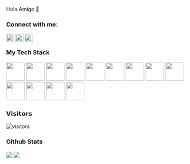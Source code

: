 Hola Amigo 👋
### Connect with me:

[<img align="left" alt="Twitter" width="22px" src="https://cdn.svgporn.com/logos/twitter.svg" />](https://twitter.com/myvin_barboza)
[<img align="left" alt="LinkedIn" width="22px" src="https://cdn.svgporn.com/logos/linkedin-icon.svg" />](https://www.linkedin.com/in/myvinb/)
[<img align="left" alt="Gmail" width="22px" src="https://cdn.svgporn.com/logos/google-gmail.svg" />](mailto:myvinbarboza@gmail.com)
<br>
### My Tech Stack
<img height="50px" width="50px" src="https://cdn.svgporn.com/logos/java.svg"> <img height="50px" width="50px" src="https://cdn.svgporn.com/logos/spring.svg"> <img height="50px" width="50px" src="https://cdn.svgporn.com/logos/javascript.svg"> <img height="50px" width="50px" src="https://cdn.svgporn.com/logos/angular.svg"> <img height="50px" width="50px" src="https://cdn.svgporn.com/logos/docker.svg"> <img height="50px" width="50px" src="https://cdn.svgporn.com/logos/aws.svg"> <img height="50px" width="50px" src="https://cdn.svgporn.com/logos/git-icon.svg"> <img height="50px" width="50px" src="https://cdn.svgporn.com/logos/visual-studio-code.svg"> <img height="50px" width="50px" src="https://cdn.svgporn.com/logos/typescript.svg"> <img height="50px" width="50px" src="https://cdn.svgporn.com/logos/python.svg"> <img height="50px" width="50px" src="https://cdn.svgporn.com/logos/react.svg"> <img height="50px" width="50px" src="https://cdn.svgporn.com/logos/html-5.svg">
<img height="50px" width="50px" src="https://cdn.svgporn.com/logos/kubernetes.svg">
     

  
### 𝗩𝗶𝘀𝗶𝘁𝗼𝗿𝘀   
![visitors](https://visitor-badge.laobi.icu/badge?page_id=myvinb.myvinb)    

### Github Stats
<img align="center" src="https://github-readme-stats.vercel.app/api/top-langs/?username=myvinb&title_color=ffffff&text_color=c9cacc&icon_color=2bbc8a&bg_color=1d1f21" /> <img align="center" src="https://github-readme-stats.vercel.app/api?username=myvinb&show_icons=true&theme=dark"> 
